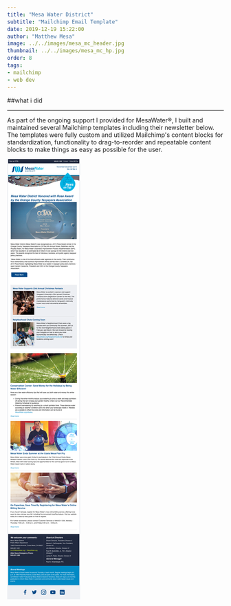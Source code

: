 ```yaml
---
title: "Mesa Water District"
subtitle: "Mailchimp Email Template"
date: 2019-12-19 15:22:00
author: "Matthew Mesa"
image: ../../images/mesa_mc_header.jpg
thumbnail: ../../images/mesa_mc_hp.jpg
order: 8
tags:
- mailchimp
- web dev
---
```


##what i did

***

As part of the ongoing support I provided for MesaWater&reg;, I built and maintained several Mailchimp templates including their newsletter below. The templates were fully custom and utilized Mailchimp's content blocks for standardization, functionality to drag-to-reorder and repeatable content blocks to make things as easy as possible for the user.

![MesaWater District's November/December newsletter](../../images/md_mc_screenshot.png "MesaWater District's November/December newsletter")